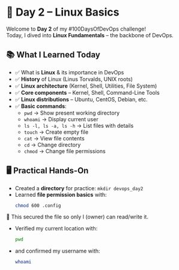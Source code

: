 # 🐧 Day 2 – Linux Basics

Welcome to **Day 2** of my #100DaysOfDevOps challenge!  
Today, I dived into **Linux Fundamentals** – the backbone of DevOps.  

## 📚 What I Learned Today
- ✅ What is **Linux** & its importance in DevOps
- ✅ **History** of Linux (Linus Torvalds, UNIX roots)
- ✅ **Linux architecture** (Kernel, Shell, Utilities, File System)
- ✅ **Core components** – Kernel, Shell, Command-Line Tools
- ✅ **Linux distributions** – Ubuntu, CentOS, Debian, etc.
- ✅ **Basic commands**:
  - `pwd` → Show present working directory  
  - `whoami` → Display current user  
  - `ls -l, ls -a, ls -h` → List files with details  
  - `touch` → Create empty file  
  - `cat` → View file contents  
  - `cd` → Change directory  
  - `chmod` → Change file permissions  



## 🖥️ Practical Hands-On
- Created a **directory** for practice: `mkdir devops_day2`
- Learned **file permission basics** with:
  ```bash
  chmod 600 .config
  ```
🔑 This secured the file so only I (owner) can read/write it.
- Verified my current location with:
  ```bash
  pwd
  ```
- and confirmed my username with:
  ```bash
  whoami
  ```
